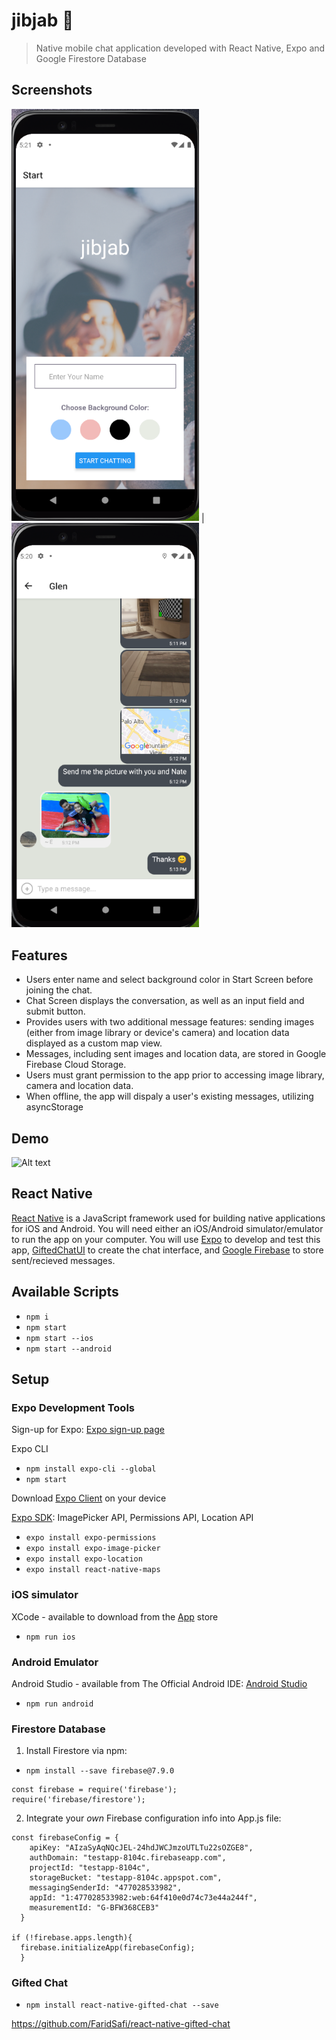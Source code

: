 # jibjab 💬
>Native mobile chat application developed with React Native, Expo and Google Firestore Database

## Screenshots
<img src="assets/Start-Screen.png" width="300"> | <img src="assets/Chat-Screen.png" width="300"> 

## Features

- Users enter name and select background color in Start Screen before joining the chat.
- Chat Screen displays the conversation, as well as an input field and submit button.
- Provides users with two additional message features: sending images (either from image library or device's camera)
  and location data displayed as a custom map view.
- Messages, including sent images and location data, are stored in Google Firebase Cloud Storage.  
- Users must grant permission to the app prior to accessing image library, camera and location data.
- When offline, the app will dispaly a user's existing messages, utilizing asyncStorage

## Demo
![Alt text](/assets/demo.gif?raw=true 'jibjab')

## React Native
[React Native](https://reactnative.dev/docs/getting-started) is a JavaScript framework used for building native applications for iOS and Android. You will need either an iOS/Android simulator/emulator to run the app on your computer. You will use [Expo](https://expo.io/learn) to develop and test this app, [GiftedChatUI](https://github.com/FaridSafi/react-native-gifted-chat) to create the chat interface, and [Google Firebase](https://firebase.google.com/) to store sent/recieved messages. 

## Available Scripts
* `npm i`
* `npm start`
* `npm start --ios`
* `npm start --android`

## Setup
### Expo Development Tools
Sign-up for Expo: [Expo sign-up page](https://expo.io/signup)

Expo CLI
* `npm install expo-cli --global`
* `npm start`

Download [Expo Client](https://expo.io/tools) on your device 

[Expo SDK](https://docs.expo.io/versions/latest/): ImagePicker API, Permissions API, Location API
* `expo install expo-permissions`
* `expo install expo-image-picker`
* `expo install expo-location`
* `expo install react-native-maps`

### iOS simulator
XCode - available to download from the [App](https://apps.apple.com/us/app/xcode/id497799835?mt=12) store 
* `npm run ios`

### Android Emulator
Android Studio - available from The Official Android IDE: [Android Studio](https://developer.android.com/studio/?gclid=CjwKCAjw1ej5BRBhEiwAfHyh1GQJhX5OJkiC2ElYb8_eHWOiJikIB7CuBwiqNZe-bEnlHwouJHEBwBoCY5MQAvD_BwE&gclsrc=aw.ds)
* `npm run android`

### Firestore Database
1. Install Firestore via npm:
* `npm install --save firebase@7.9.0`
```
const firebase = require('firebase');
require('firebase/firestore');
```

2. Integrate your *own* Firebase configuration info into App.js file:
```
const firebaseConfig = {
    apiKey: "AIzaSyAqNQcJEL-24hdJWCJmzoUTLTu22sOZGE8",
    authDomain: "testapp-8104c.firebaseapp.com",
    projectId: "testapp-8104c",
    storageBucket: "testapp-8104c.appspot.com",
    messagingSenderId: "477028533982",
    appId: "1:477028533982:web:64f410e0d74c73e44a244f",
    measurementId: "G-BFW368CEB3"
  }

if (!firebase.apps.length){
  firebase.initializeApp(firebaseConfig);
  }
 ```

### Gifted Chat
* `npm install react-native-gifted-chat --save`

https://github.com/FaridSafi/react-native-gifted-chat



